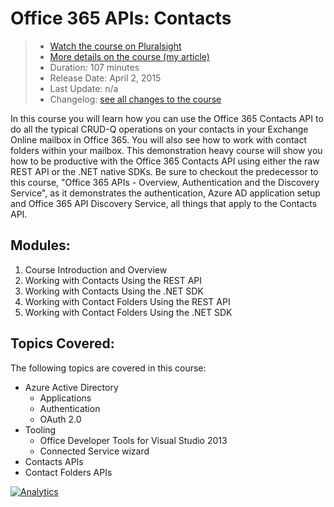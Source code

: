 Office 365 APIs: Contacts
=========================
> - [Watch the course on Pluralsight](http://www.pluralsight.com/courses/office-365-api-contacts)
> - [More details on the course (my article)](http://www.andrewconnell.com/office-365-apis-contacts)
> - Duration: 107 minutes
> - Release Date: April 2, 2015
> - Last Update: n/a
> - Changelog: [see all changes to the course](../changes/office-365-apis-contacts.md)

In this course you will learn how you can use the Office 365 Contacts API to do all the typical CRUD-Q operations on your contacts in your Exchange Online mailbox in Office 365. You will also see how to work with contact folders within your mailbox. This demonstration heavy course will show you how to be productive with the Office 365 Contacts API using either the raw REST API or the .NET native SDKs. Be sure to checkout the predecessor to this course, "Office 365 APIs - Overview, Authentication and the Discovery Service", as it demonstrates the authentication, Azure AD application setup and Office 365 API Discovery Service, all things that apply to the Contacts API.

Modules:
--------
1. Course Introduction and Overview
1. Working with Contacts Using the REST API
1. Working with Contacts Using the .NET SDK
1. Working with Contact Folders Using the REST API
1. Working with Contact Folders Using the .NET SDK

Topics Covered:
---------------
The following topics are covered in this course:

- Azure Active Directory
  - Applications
  - Authentication
  - OAuth 2.0
- Tooling
  - Office Developer Tools for Visual Studio 2013
  - Connected Service wizard
- Contacts APIs
- Contact Folders APIs

[![Analytics](https://ga-beacon.appspot.com/UA-59891462-1/ps-course-o365api/courses/office-365-api-contacts)](https://github.com/igrigorik/ga-beacon)
